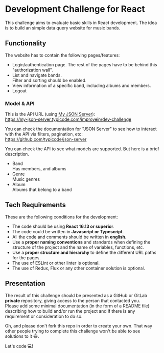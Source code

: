 # Development Challenge for React

This challenge aims to evaluate basic skills in React development. The idea is to build an simple data query website for music bands.

## Functionality

The website has to contain the following pages/features:
* Login/authentication page. The rest of the pages have to be behind this "authorization wall".
* List and navigate bands.<br/>
  Filter and sorting should be enabled.
* View information of a specific band, including albums and members.
* Logout


### Model & API

This is the API URL (using [My JSON Server](https://my-json-server.typicode.com/)):<br/>
https://my-json-server.typicode.com/improvein/dev-challenge

You can check the documentation for "JSON Server" to see how to interact with the API via filters, pagination, etc:<br/>
https://github.com/typicode/json-server

You can check the API to see what models are supported. But here is a brief description.

* Band<br/>
  Has members, and albums
* Genre<br/>
  Music genres
* Album<br/>
  Albums that belong to a band

## Tech Requirements

These are the following conditions for the development:
* The code should be using **React 16.13 or superior**.
* The code could be written in **Javascript or Typescript**.
* All the code and comments should be written in **english**.
* Use a **proper naming conventions** and standards when defining the structure of the project and the name of variables, functions, etc.
* Use a **proper structure and hierarchy** to define the different URL paths for the pages.
* The use of ESLint or other linter is optional.
* The use of Redux, Flux or any other container solution is optional.

## Presentation

The result of this challenge should be presented as a GitHub or GitLab **private** repository, giving access to the person that contacted you.<br/>
Please add some minimal documentation (in the form of a README file) describing how to build and/or run the project and if there is any requirement or consideration to do so.

Oh, and please don't fork this repo in order to create your own. That way other people trying to complete this challenge won't be able to see solutions to it 😆.

Let's code 💻!
